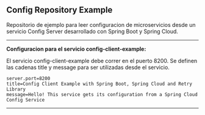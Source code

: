 Config Repository Example
------------------------------------------------------------------------------------------------------------------------

Repositorio de ejemplo para leer configuracion de microservicios desde un servicio Config Server
desarrollado con Spring Boot y Spring Cloud.

------------------------------------------------------------------------------------------------------------------------

**Configuracion para el servicio config-client-example:**

El servicio config-client-example debe correr en el puerto 8200.
Se definen las cadenas title y message para ser utilizadas desde el servicio.

```
server.port=8200
title=Config Client Example with Spring Boot, Spring Cloud and Retry Library
message=Hello! This service gets its configuration from a Spring Cloud Config Service

```


------------------------------------------------------------------------------------------------------------------------

